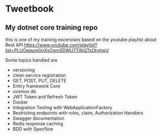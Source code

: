 # Tweetbook
##  My dotnet core training repo

this is one of my training excersises based on the youtube playlist about Rest API https://www.youtube.com/playlist?list=PLUOequmGnXxOgmSDWU7Tl6iQTsOtyjtwU



Some topics handled are
- versioning
- clean service registration
- GET, POST, PUT, DELETE
- Entiry framework Core
- cosmos db
- JWT Token and Refresh Token
- Docker
- Integration Testing with WebApplicationFactory
- Restricting endpoints with roles, claim, Authorization Handlers
- Swagger documentation
- Redis response caching
- BDD with Specflow

